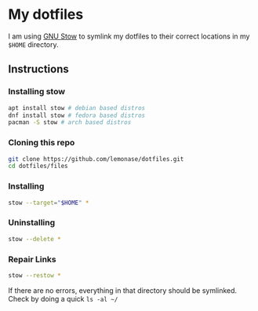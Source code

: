 # My dotfiles

I am using [GNU Stow](https://www.gnu.org/software/stow/) to symlink
my dotfiles to their correct locations in my `$HOME` directory.

## Instructions

### Installing stow

```bash
apt install stow # debian based distros
dnf install stow # fedora based distros
pacman -S stow # arch based distros
```

### Cloning this repo

```sh
git clone https://github.com/lemonase/dotfiles.git
cd dotfiles/files
```

### Installing

```sh
stow --target="$HOME" *
```

### Uninstalling

```sh
stow --delete *
```

### Repair Links

```sh
stow --restow *
```

If there are no errors, everything in that directory should be symlinked.
Check by doing a quick `ls -al ~/`
